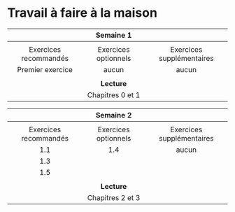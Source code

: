 # Travail à faire à la maison

|                        | **Semaine 1**          |                        |
|:----------------------:|:----------------------:|:----------------------:|
|                        |                        |                        |
| Exercices recommandés | Exercices optionnels | Exercices supplémentaires |
| Premier exercice      | aucun                | aucun                     |
|                       |                      |                           |
|                       | **Lecture**          |                           |
|                       | Chapitres 0 et 1     |

|                        | **Semaine 2**          |                        |
|:----------------------:|:----------------------:|:----------------------:|
|                        |                        |                        |
| Exercices recommandés | Exercices optionnels | Exercices supplémentaires |
| 1.1      | 1.4                | aucun                     |
| 1.3      |                 |                      |
| 1.5      |                 |                      |
|                       |                      |                           |
|                       | **Lecture**          |                           |
|                       | Chapitres 2 et 3     |
